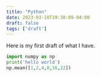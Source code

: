 ```yaml
---
title: "Python"
date: 2023-03-18T19:38:09-04:00
draft: false
tags: ['draft']
---
```


Here is my first draft of what I have.

```python
import numpy as np
print('hello world')
np.mean([1,2,4,8,16,32])
```

